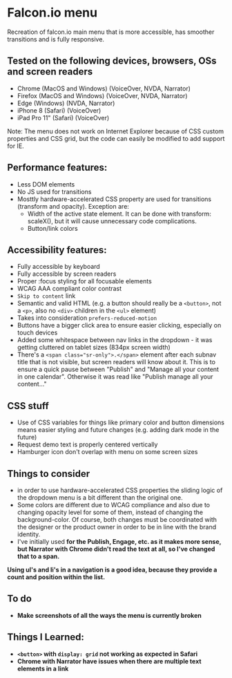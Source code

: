 # Falcon.io menu
Recreation of falcon.io main menu that is more accessible, has smoother transitions and is fully responsive.

## Tested on the following devices, browsers, OSs and screen readers
 - Chrome (MacOS and Windows) (VoiceOver, NVDA, Narrator)
 - Firefox (MacOS and Windows) (VoiceOver, NVDA, Narrator)
 - Edge (Windows) (NVDA, Narrator)
 - iPhone 8 (Safari) (VoiceOver)
 - iPad Pro 11" (Safari) (VoiceOver)

Note: The menu does not work on Internet Explorer because of CSS custom properties and CSS grid, but the code can easily be modified to add support for IE.

## Performance features:
 - Less DOM elements
 - No JS used for transitions
 - Mosttly hardware-accelerated CSS property are used for transitions (transform and opacity). Exception are:
    - Width of the active state element. It can be done with transform: scaleX(), but it will cause unnecessary code complications.
    - Button/link colors

## Accessibility features:
 - Fully accessible by keyboard
 - Fully accessible by screen readers
 - Proper :focus styling for all focusable elements
 - WCAG AAA compliant color contrast
 - `Skip to content` link
 - Semantic and valid HTML (e.g. a button should really be a `<button>`, not a `<p>`, also no `<div>` children in the `<ul>` element)
 - Takes into consideration `prefers-reduced-motion`
 - Buttons have a bigger click area to ensure easier clicking, especially on touch devices
 - Added some whitespace between nav links in the dropdown - it was getting cluttered on tablet sizes (834px screen width)
 - There's a `<span class="sr-only">.</span>` element after each subnav title that is not visible, but screen readers will know about it. This is to ensure a quick pause between "Publish" and "Manage all your content in one calendar". Otherwise it was read like "Publish manage all your content..."

## CSS stuff
 - Use of CSS variables for things like primary color and button dimensions means easier styling and future changes (e.g. adding dark mode in the future)
 - Request demo text is properly centered vertically
 - Hamburger icon don't overlap with menu on some screen sizes

## Things to consider
 - in order to use hardware-accelerated CSS properties the sliding logic of the dropdown menu is a bit different than the original one.
 - Some colors are different due to WCAG compliance and also due to changing opacity level for some of them, instead of changing the background-color. Of course, both changes must be coordinated with the designer or the product owner in order to be in line with the brand identity.
 - I've initially used <strong> for the Publish, Engage, etc. as it makes more sense, but Narrator with Chrome didn't read the text at all, so I've changed that to a span.

Using ul's and li's in a navigation is a good idea, because they provide a count and position within the list.

## To do
- Make screenshots of all the ways the menu is currently broken

## Things I Learned:
- `<button>` with `display: grid` not working as expected in Safari
- Chrome with Narrator have issues when there are multiple text elements in a link